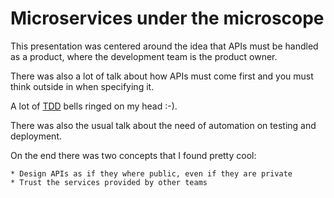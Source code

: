 # Microservices under the microscope

This presentation was centered around the idea that APIs must be handled
as a product, where the development team is the product owner.

There was also a lot of talk about how APIs must come first and you must
think outside in when specifying it.

A lot of [TDD](http://en.wikipedia.org/wiki/Test-driven_development) bells ringed on my head :-).

There was also the usual talk about the need of automation on testing and deployment.

On the end there was two concepts that I found pretty cool:

    * Design APIs as if they where public, even if they are private
    * Trust the services provided by other teams
